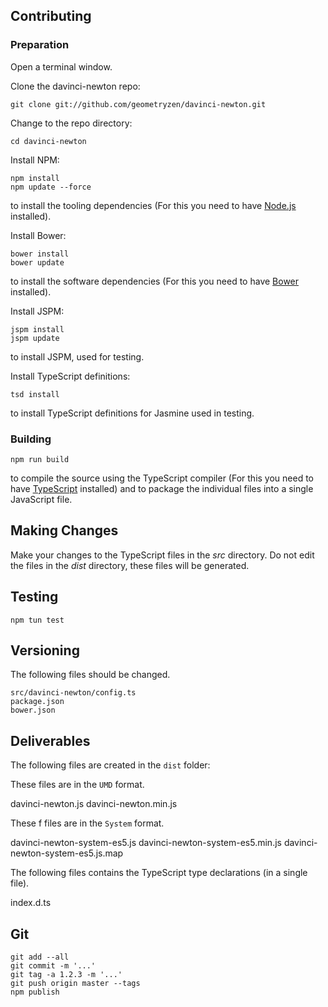 ## Contributing

### Preparation

Open a terminal window.

Clone the davinci-newton repo:
```
git clone git://github.com/geometryzen/davinci-newton.git
```

Change to the repo directory:
```
cd davinci-newton
```

Install NPM:
```
npm install
npm update --force
```
to install the tooling dependencies (For this you need to have [Node.js](http://nodejs.org) installed).

Install Bower:
```
bower install
bower update
```
to install the software dependencies (For this you need to have [Bower](http://bower.io) installed).

Install JSPM:
```
jspm install
jspm update
```
to install JSPM, used for testing.

Install TypeScript definitions:
```
tsd install
```
to install TypeScript definitions for Jasmine used in testing.

### Building

```
npm run build
```
to compile the source using the TypeScript compiler (For this you need to have [TypeScript](http://www.typescriptlang.org) installed) and to package the individual files into a single JavaScript file.

## Making Changes

Make your changes to the TypeScript files in the _src_ directory. Do not edit the files in the _dist_ directory, these files will be generated.

## Testing

```
npm tun test
```

## Versioning

The following files should be changed.

```
src/davinci-newton/config.ts
package.json
bower.json
```

## Deliverables

The following files are created in the `dist` folder:

These files are in the `UMD` format.

davinci-newton.js
davinci-newton.min.js

These f files are in the `System` format.

davinci-newton-system-es5.js
davinci-newton-system-es5.min.js
davinci-newton-system-es5.js.map

The following files contains the TypeScript type declarations (in a single file).

index.d.ts

## Git

```
git add --all
git commit -m '...'
git tag -a 1.2.3 -m '...'
git push origin master --tags
npm publish
```